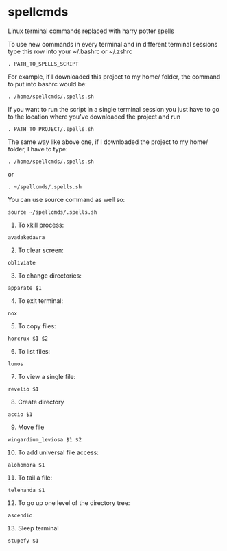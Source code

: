 # spellcmds
Linux terminal commands replaced with harry potter spells

To use new commands in every terminal and in different terminal sessions type this row into your ~/.bashrc or ~/.zshrc 
```
. PATH_TO_SPELLS_SCRIPT 
```
For example, if I downloaded this project to my home/ folder, the command to put into bashrc would be:
```
. /home/spellcmds/.spells.sh 
```

If you want to run the script in a single terminal session you just have to go to the location where you've downloaded the project and run 
```
. PATH_TO_PROJECT/.spells.sh
```

The same way like above one, if I downloaded the project to my home/ folder, I have to type:
```
. /home/spellcmds/.spells.sh
```

or 

```
. ~/spellcmds/.spells.sh
```

You can use source command as well so:

```
source ~/spellcmds/.spells.sh 
```

1. To xkill process:
```
avadakedavra
```
2. To clear screen:
```
obliviate
```
3. To change directories:
```
apparate $1
```
4. To exit terminal:
```
nox
```
5. To copy files:
```
horcrux $1 $2
```
6. To list files:
```
lumos
```
7. To view a single file:
```
revelio $1
```
8. Create directory
```
accio $1
```
9. Move file
```
wingardium_leviosa $1 $2
```
10. To add universal file access:
```
alohomora $1
```
11. To tail a file:
```
telehanda $1
```
12. To go up one level of the directory tree:
```
ascendio
```
13. Sleep terminal
```
stupefy $1
```
